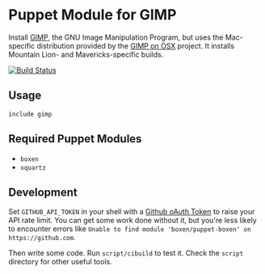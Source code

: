 # Puppet Module for GIMP

Install [GIMP](http://gimp.org/), the GNU Image Manipulation Program, but uses the Mac-specific distribution provided by the [GIMP on OSX](http://gimp.lisanet.de/) project. It installs Mountain Lion- and Mavericks-specific builds.

[![Build Status](https://travis-ci.org/lglenn/puppet-gimp.png?branch=master)](https://travis-ci.org/lglenn/puppet-gimp)

## Usage

```
include gimp
```

## Required Puppet Modules

* `boxen`
* `xquartz`

## Development

Set `GITHUB_API_TOKEN` in your shell with a [Github oAuth Token](https://help.github.com/articles/creating-an-oauth-token-for-command-line-use) to raise your API rate limit. You can get some work done without it, but you're less likely to encounter errors like `Unable to find module 'boxen/puppet-boxen' on https://github.com`.

Then write some code. Run `script/cibuild` to test it. Check the `script`
directory for other useful tools.
